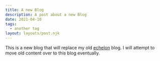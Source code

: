 ```yaml
---
title: A new Blog
description: A post about a new Blog
date: 2021-04-10
tags:
  - another tag
layout: layouts/post.njk
---
```


This is a new blog that will replace my old <a href="http://www.soa-world.de/echelon">echelon</a> blog. I will attempt to move old content over to this blog eventually.